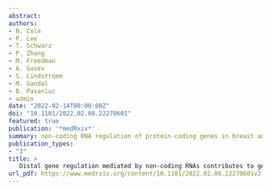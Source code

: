 ```yaml
---
abstract:
authors:
- N. Cole
- P. Lee
- T. Schwarz
- P. Zhang
- M. Freedman
- A. Gusev
- S. Lindstroem
- M. Gandal
- B. Pasaniuc
- admin
date: "2022-02-14T00:00:00Z"
doi: "10.1101/2022.02.08.22270601"
featured: true
publication: '*medRxiv*'
summary: non-coding RNA regulation of protein-coding genes in breast and prostate cancer
publication_types:
- "3"
title: >
   Distal gene regulation mediated by non-coding RNAs contributes to germline risk for breast and prostate cancer
url_pdf: https://www.medrxiv.org/content/10.1101/2022.02.08.22270601v2.full.pdf
---
```

